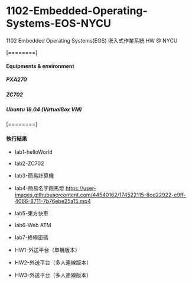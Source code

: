 # 1102-Embedded-Operating-Systems-EOS-NYCU
1102 Embedded Operating Systems(EOS) 嵌入式作業系統 HW @ NYCU 

[========]
#### Equipments & environment
##### PXA270
##### ZC702
##### Ubuntu 18.04 (VirtualBox VM)

[========]
#### 執行結果
+ lab1-helloWorld
+ lab2-ZC702
+ lab3-簡易計算機

+ lab4-簡易名字跑馬燈
https://user-images.githubusercontent.com/44540162/174522115-8cd22922-e9ff-4066-8711-7b76ebe25a15.mp4

+ lab5-東方快車

+ lab6-Web ATM

+ lab7-終極密碼

+ HW1-外送平台（單機版本）

+ HW2-外送平台（多人連線版本）

+ HW3-外送平台（多人連線版本）

